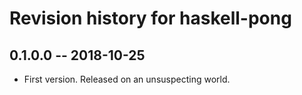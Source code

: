 # Revision history for haskell-pong

## 0.1.0.0  -- 2018-10-25

* First version. Released on an unsuspecting world.
